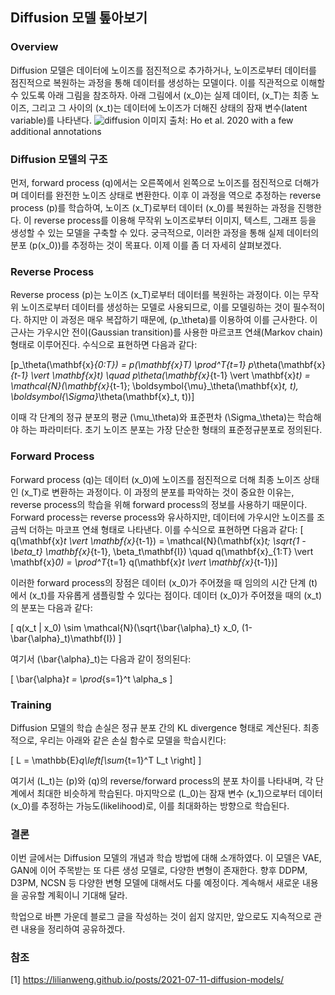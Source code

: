 ## Diffusion 모델 톺아보기 

### Overview

Diffusion 모델은 데이터에 노이즈를 점진적으로 추가하거나, 노이즈로부터 데이터를 점진적으로 복원하는 과정을 통해 데이터를 생성하는 모델이다. 이를 직관적으로 이해할 수 있도록 아래 그림을 참조하자. 아래 그림에서 \(x_0\)는 실제 데이터, \(x_T\)는 최종 노이즈, 그리고 그 사이의 \(x_t\)는 데이터에 노이즈가 더해진 상태의 잠재 변수(latent variable)를 나타낸다.
![diffusion](https://lilianweng.github.io/posts/2021-07-11-diffusion-models/DDPM.png)
이미지 출처: Ho et al. 2020 with a few additional annotations
### Diffusion 모델의 구조

먼저, forward process \(q\)에서는 오른쪽에서 왼쪽으로 노이즈를 점진적으로 더해가며 데이터를 완전한 노이즈 상태로 변환한다. 이후 이 과정을 역으로 추정하는 reverse process \(p\)를 학습하여, 노이즈 \(x_T\)로부터 데이터 \(x_0\)를 복원하는 과정을 진행한다. 이 reverse process를 이용해 무작위 노이즈로부터 이미지, 텍스트, 그래프 등을 생성할 수 있는 모델을 구축할 수 있다. 궁극적으로, 이러한 과정을 통해 실제 데이터의 분포 \(p(x_0)\)를 추정하는 것이 목표다. 이제 이를 좀 더 자세히 살펴보겠다.

### Reverse Process

Reverse process \(p\)는 노이즈 \(x_T\)로부터 데이터를 복원하는 과정이다. 이는 무작위 노이즈로부터 데이터를 생성하는 모델로 사용되므로, 이를 모델링하는 것이 필수적이다. 하지만 이 과정은 매우 복잡하기 때문에, \(p_\theta\)를 이용하여 이를 근사한다. 이 근사는 가우시안 전이(Gaussian transition)를 사용한 마르코프 연쇄(Markov chain) 형태로 이루어진다. 수식으로 표현하면 다음과 같다:

\[p_\theta(\mathbf{x}_{0:T}) = p(\mathbf{x}_T) \prod^T_{t=1} p_\theta(\mathbf{x}_{t-1} \vert \mathbf{x}_t) \quad
p_\theta(\mathbf{x}_{t-1} \vert \mathbf{x}_t) = \mathcal{N}(\mathbf{x}_{t-1}; \boldsymbol{\mu}_\theta(\mathbf{x}_t, t), \boldsymbol{\Sigma}_\theta(\mathbf{x}_t, t))\]



이때 각 단계의 정규 분포의 평균 \(\mu_\theta\)와 표준편차 \(\Sigma_\theta\)는 학습해야 하는 파라미터다. 초기 노이즈 분포는 가장 단순한 형태의 표준정규분포로 정의된다.

### Forward Process

Forward process \(q\)는 데이터 \(x_0\)에 노이즈를 점진적으로 더해 최종 노이즈 상태인 \(x_T\)로 변환하는 과정이다. 이 과정의 분포를 파악하는 것이 중요한 이유는, reverse process의 학습을 위해 forward process의 정보를 사용하기 때문이다. Forward process는 reverse process와 유사하지만, 데이터에 가우시안 노이즈를 조금씩 더하는 마코프 연쇄 형태로 나타낸다. 이를 수식으로 표현하면 다음과 같다:
\[
q(\mathbf{x}_t \vert \mathbf{x}_{t-1}) = \mathcal{N}(\mathbf{x}_t; \sqrt{1 - \beta_t} \mathbf{x}_{t-1}, \beta_t\mathbf{I}) \quad
q(\mathbf{x}_{1:T} \vert \mathbf{x}_0) = \prod^T_{t=1} q(\mathbf{x}_t \vert \mathbf{x}_{t-1})\]

이러한 forward process의 장점은 데이터 \(x_0\)가 주어졌을 때 임의의 시간 단계 \(t\)에서 \(x_t\)를 자유롭게 샘플링할 수 있다는 점이다. 데이터 \(x_0\)가 주어졌을 때의 \(x_t\)의 분포는 다음과 같다:

\[
q(x_t | x_0) \sim \mathcal{N}(\sqrt{\bar{\alpha}_t} x_0, (1-\bar{\alpha}_t)\mathbf{I})
\]

여기서 \(\bar{\alpha}_t\)는 다음과 같이 정의된다:

\[
\bar{\alpha}_t = \prod_{s=1}^t \alpha_s
\]

### Training

Diffusion 모델의 학습 손실은 정규 분포 간의 KL divergence 형태로 계산된다. 최종적으로, 우리는 아래와 같은 손실 함수로 모델을 학습시킨다:

\[
L = \mathbb{E}_q\left[\sum_{t=1}^T L_t \right]
\]

여기서 \(L_t\)는 \(p\)와 \(q\)의 reverse/forward process의 분포 차이를 나타내며, 각 단계에서 최대한 비슷하게 학습된다. 마지막으로 \(L_0\)는 잠재 변수 \(x_1\)으로부터 데이터 \(x_0\)를 추정하는 가능도(likelihood)로, 이를 최대화하는 방향으로 학습된다.

### 결론

이번 글에서는 Diffusion 모델의 개념과 학습 방법에 대해 소개하였다. 이 모델은 VAE, GAN에 이어 주목받는 또 다른 생성 모델로, 다양한 변형이 존재한다. 향후 DDPM, D3PM, NCSN 등 다양한 변형 모델에 대해서도 다룰 예정이다. 계속해서 새로운 내용을 공유할 계획이니 기대해 달라. 

학업으로 바쁜 가운데 블로그 글을 작성하는 것이 쉽지 않지만, 앞으로도 지속적으로 관련 내용을 정리하여 공유하겠다.

### 참조
[1] https://lilianweng.github.io/posts/2021-07-11-diffusion-models/
